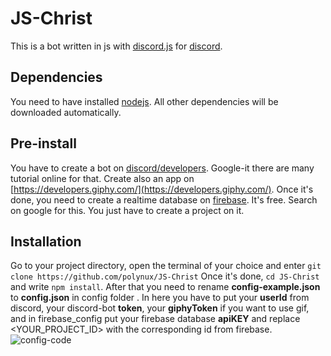 # JS-Christ
This is a bot written in js with [discord.js](https://discord.js.org) for [discord](https://discordapp.com).

## Dependencies
You need to have installed [nodejs](https://nodejs.org). All other dependencies will be downloaded automatically.

## Pre-install

You have to create a bot on [discord/developers](https://discordapp.com/developers/applications/). Google-it there are many tutorial online for that. Create also an app on [https://developers.giphy.com/](https://developers.giphy.com/). Once it's done, you need to create a realtime database on [firebase](https://firebase.google.com). It's free. Search on google for this. You just have to create a project on it.

## Installation
Go to your project directory, open the terminal of your choice and enter `git clone https://github.com/polynux/JS-Christ`
Once it's done, `cd JS-Christ` and write `npm install`.
After that you need to rename **config-example.json** to **config.json** in config folder . In here you have to put your **userId** from discord, your discord-bot **token**, your **giphyToken** if you want to use gif, and in firebase_config put your firebase database **apiKEY** and replace <YOUR_PROJECT_ID> with the corresponding id from firebase.
![config-code](https://i.imgur.com/AsX6kWQ.png)
